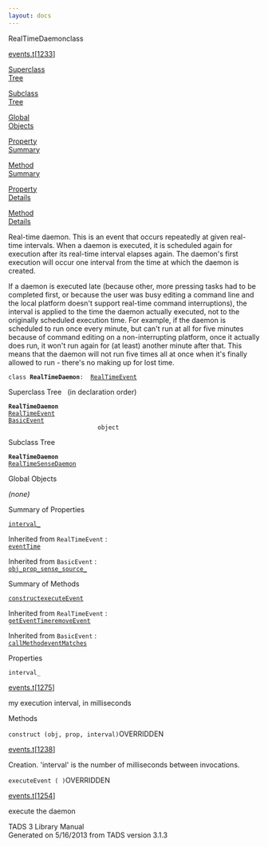 ```yaml
---
layout: docs
---
```

<span class="title">RealTimeDaemon</span><span class="type">class</span>

[events.t](../file/events.t.html)\[[1233](../source/events.t.html#1233)\]

[Superclass  
Tree](#_SuperClassTree_)

[Subclass  
Tree](#_SubClassTree_)

[Global  
Objects](#_ObjectSummary_)

[Property  
Summary](#_PropSummary_)

[Method  
Summary](#_MethodSummary_)

[Property  
Details](#_Properties_)

[Method  
Details](#_Methods_)



Real-time daemon. This is an event that occurs repeatedly at given
real-time intervals. When a daemon is executed, it is scheduled again
for execution after its real-time interval elapses again. The daemon's
first execution will occur one interval from the time at which the
daemon is created.

If a daemon is executed late (because other, more pressing tasks had to
be completed first, or because the user was busy editing a command line
and the local platform doesn't support real-time command interruptions),
the interval is applied to the time the daemon actually executed, not to
the originally scheduled execution time. For example, if the daemon is
scheduled to run once every minute, but can't run at all for five
minutes because of command editing on a non-interrupting platform, once
it actually does run, it won't run again for (at least) another minute
after that. This means that the daemon will not run five times all at
once when it's finally allowed to run - there's no making up for lost
time.

`class `**`RealTimeDaemon`**` :   `[`RealTimeEvent`](../object/RealTimeEvent.html)



<span id="_SuperClassTree_"></span>



<span class="hdln">Superclass Tree</span>   (in declaration order)



**`RealTimeDaemon`**  
[`RealTimeEvent`](../object/RealTimeEvent.html)  
[`BasicEvent`](../object/BasicEvent.html)  
`                         object`  
<span id="_SubClassTree_"></span>



<span class="hdln">Subclass Tree</span>  



**`RealTimeDaemon`**  
[`RealTimeSenseDaemon`](../object/RealTimeSenseDaemon.html)  
<span id="_ObjectSummary_"></span>



<span class="hdln">Global Objects</span>  



*(none)* <span id="_PropSummary_"></span>



<span class="hdln">Summary of Properties</span>  



[`interval_`](#interval_)

Inherited from `RealTimeEvent` :  
[`eventTime`](../object/RealTimeEvent.html#eventTime)

Inherited from `BasicEvent` :  
[`obj_`](../object/BasicEvent.html#obj_)[`prop_`](../object/BasicEvent.html#prop_)[`sense_`](../object/BasicEvent.html#sense_)[`source_`](../object/BasicEvent.html#source_)

<span id="_MethodSummary_"></span>



<span class="hdln">Summary of Methods</span>  



[`construct`](#construct)[`executeEvent`](#executeEvent)

Inherited from `RealTimeEvent` :  
[`getEventTime`](../object/RealTimeEvent.html#getEventTime)[`removeEvent`](../object/RealTimeEvent.html#removeEvent)

Inherited from `BasicEvent` :  
[`callMethod`](../object/BasicEvent.html#callMethod)[`eventMatches`](../object/BasicEvent.html#eventMatches)

<span id="_Properties_"></span>



<span class="hdln">Properties</span>  



<span id="interval_"></span>

`interval_`

[events.t](../file/events.t.html)\[[1275](../source/events.t.html#1275)\]



my execution interval, in milliseconds



<span id="_Methods_"></span>



<span class="hdln">Methods</span>  



<span id="construct"></span>

`construct (obj, prop, interval)`<span class="rem">OVERRIDDEN</span>

[events.t](../file/events.t.html)\[[1238](../source/events.t.html#1238)\]



Creation. 'interval' is the number of milliseconds between invocations.



<span id="executeEvent"></span>

`executeEvent ( )`<span class="rem">OVERRIDDEN</span>

[events.t](../file/events.t.html)\[[1254](../source/events.t.html#1254)\]



execute the daemon





TADS 3 Library Manual  
Generated on 5/16/2013 from TADS version 3.1.3


